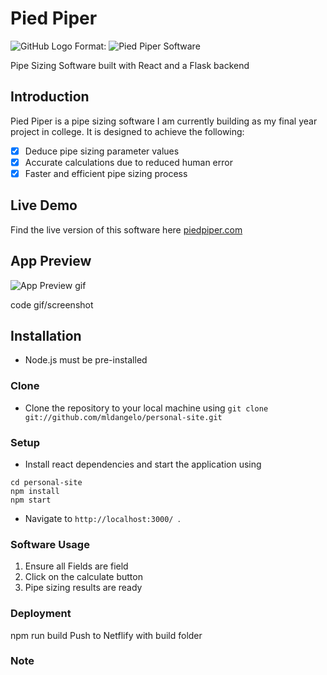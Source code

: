 # Pied Piper

![GitHub Logo](/images/piedpreview.png)
Format: ![Pied Piper Software](https://pied-piper-soft.netlify.app/)


Pipe Sizing Software built with React and a Flask backend

## Introduction

Pied Piper is a pipe sizing software I am currently building as my final year project in college. It is designed to achieve the following:

- [x] Deduce pipe sizing parameter values
- [x] Accurate calculations due to reduced human error
- [x] Faster and efficient pipe sizing process

## Live Demo

Find the live version of this software here [piedpiper.com](https://pied-piper-soft.netlify.app/)

## App Preview

![App Preview gif](https://recordit.co/cG0xjfPI5U)

code gif/screenshot

## Installation

- Node.js must be pre-installed

### Clone

- Clone the repository to your local machine using
  `git clone git://github.com/mldangelo/personal-site.git`

### Setup

- Install react dependencies and start the application using

```
cd personal-site
npm install
npm start
```

- Navigate to ```http://localhost:3000/ ```.

### Software Usage

1. Ensure all Fields are field
2. Click on the calculate button
3. Pipe sizing results are ready

### Deployment

npm run build
Push to Netflify with build folder

### Note
